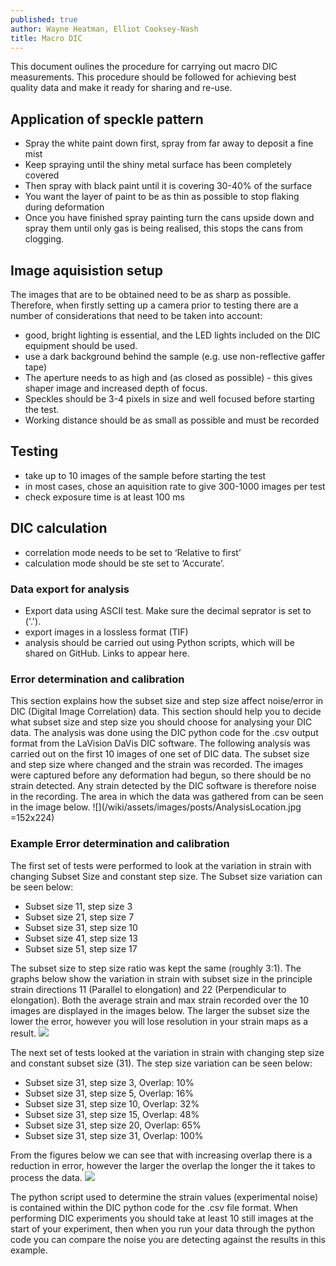 ```yaml
---
published: true
author: Wayne Heatman, Elliot Cooksey-Nash
title: Macro DIC
---
```


This document oulines the procedure for carrying out macro DIC measurements. This procedure should be followed for achieving best quality data and make it ready for sharing and re-use.


## Application of speckle pattern
- Spray the white paint down first, spray from far away to deposit a fine mist
- Keep spraying until the shiny metal surface has been completely covered 
- Then spray with black paint until it is covering 30-40% of the surface 
- You want the layer of paint to be as thin as possible to stop flaking during deformation 
- Once you have finished spray painting turn the cans upside down and spray them until only gas is being realised, this stops the cans from clogging. 

## Image aquisistion setup
The images that are to be obtained need to be as sharp as possible. Therefore, when firstly setting up a camera prior to testing there are a number of considerations that need to be taken into account:
- good, bright lighting is essential, and the LED lights included on the DIC equipment should be used. 
- use a dark background behind the sample (e.g. use non-reflective gaffer tape)
- The aperture needs to as high and (as closed as possible) -  this gives shaper image and increased depth of focus. 
- Speckles should be 3-4 pixels in size and well focused before starting the test.
- Working distance should be as small as possible and must be recorded

## Testing
- take up to 10 images of the sample before starting the test
- in most cases, chose an aquisition rate to give 300-1000 images per test
- check exposure time is at least 100 ms

## DIC calculation
- correlation mode needs to be set to ‘Relative to first’  
- calculation mode should be ste set to ‘Accurate’. 

### Data export for analysis
- Export data using ASCII test. Make sure the decimal seprator is set to ('.').
- export images in a lossless format (TIF)
- analysis should be carried out using Python scripts, which will be shared on GitHub. Links to appear here.

### Error determination and calibration
This section explains how the subset size and step size affect noise/error in DIC (Digital Image Correlation) data. This section should help you to decide what subset size and step size you should choose for analysing your DIC data. The analysis was done using the DIC python code for the .csv output format from the LaVision DaVis DIC software.
The following analysis was carried out on the first 10 images of one set of DIC data. The subset size and step size where changed and the strain was recorded.  The images were captured before any deformation had begun, so there should be no strain detected. Any strain detected by the DIC software is therefore noise in the recording. The area in which the data was gathered from can be seen in the image below.
![](/wiki/assets/images/posts/AnalysisLocation.jpg =152x224)

### Example Error determination and calibration
The first set of tests were performed to look at the variation in strain with changing Subset Size and constant step size. The Subset size variation can be seen below:
- Subset size 11, step size 3
- Subset size 21, step size 7
- Subset size 31, step size 10
- Subset size 41, step size 13
- Subset size 51, step size 17

The subset size to step size ratio was kept the same (roughly 3:1). The graphs below show the variation in strain with subset size in the principle strain directions 11 (Parallel to elongation) and 22 (Perpendicular to elongation). Both the average strain and max strain recorded over the 10 images are displayed in the images below. The larger the subset size the lower the error, however you will lose resolution in your strain maps as a result.
![](/wiki/assets/images/posts/SubsetSizeChange.png)

The next set of tests looked at the variation in strain with changing step size and constant subset size (31). The step size variation can be seen below:
- Subset size 31, step size 3, Overlap: 10%
- Subset size 31, step size 5, Overlap: 16%
- Subset size 31, step size 10, Overlap: 32%
- Subset size 31, step size 15, Overlap: 48%
- Subset size 31, step size 20, Overlap: 65%
- Subset size 31, step size 31, Overlap: 100%

From the figures below we can see that with increasing overlap there is a reduction in error, however the larger the overlap the longer the it takes to process the data.
![](/wiki/assets/images/posts/StepSizeChange.png)

The python script used to determine the strain values (experimental noise) is contained within the DIC python code for the .csv file format. When performing DIC experiments you should take at least 10 still images at the start of your experiment, then when you run your data through the python code you can compare the noise you are detecting against the results in this example.
